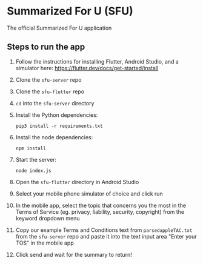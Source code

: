 # Summarized For U (SFU)

The official Summarized For U application

## Steps to run the app

1. Follow the instructions for installing Flutter, Android Studio, and a simulator here: https://flutter.dev/docs/get-started/install

2. Clone the `sfu-server` repo

3. Clone the `sfu-flutter` repo

4. `cd` into the `sfu-server` directory

5. Install the Python dependencies:
    ```shell
    pip3 install -r requirements.txt
    ```

6. Install the node dependencies:
    ```shell
    npm install
    ```
7. Start the server:
    ```shell
    node index.js
    ```
8. Open the `sfu-flutter` directory in Android Studio

9. Select your mobile phone simulator of choice and click run

10. In the mobile app, select the topic that concerns you the most in the Terms of Service (eg. privacy, liability, security, copyright) from the keyword dropdown menu

11. Copy our example Terms and Conditions text from `parsedappleTAC.txt` from the `sfu-server` repo and paste it into the text input area "Enter your TOS" in the mobile app

12. Click send and wait for the summary to return!
